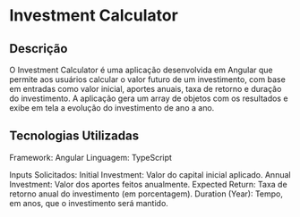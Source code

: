 # Investment Calculator

## Descrição
O Investment Calculator é uma aplicação desenvolvida em Angular que permite aos usuários calcular o valor futuro de um investimento, com base em entradas como valor inicial, aportes anuais, taxa de retorno e duração do investimento. A aplicação gera um array de objetos com os resultados e exibe em tela a evolução do investimento de ano a ano.

## Tecnologias Utilizadas
Framework: Angular
Linguagem: TypeScript

Inputs Solicitados:
Initial Investment: Valor do capital inicial aplicado.
Annual Investment: Valor dos aportes feitos anualmente.
Expected Return: Taxa de retorno anual do investimento (em porcentagem).
Duration (Year): Tempo, em anos, que o investimento será mantido.
